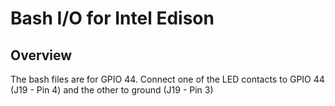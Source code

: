 Bash I/O for Intel Edison
=========================

Overview
--------

The bash files are for GPIO 44. Connect one of the LED contacts to GPIO 44 (J19 - Pin 4) and the other to ground (J19 - Pin 3)

